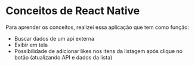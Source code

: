 # Conceitos de React Native

Para aprender os conceitos, realizei essa aplicação que tem como função:
- Buscar dados de um api externa
- Exibir em tela
- Possibilidade de adicionar likes nos itens da listagem após clique no botão (atualizando API e dados da lista)
